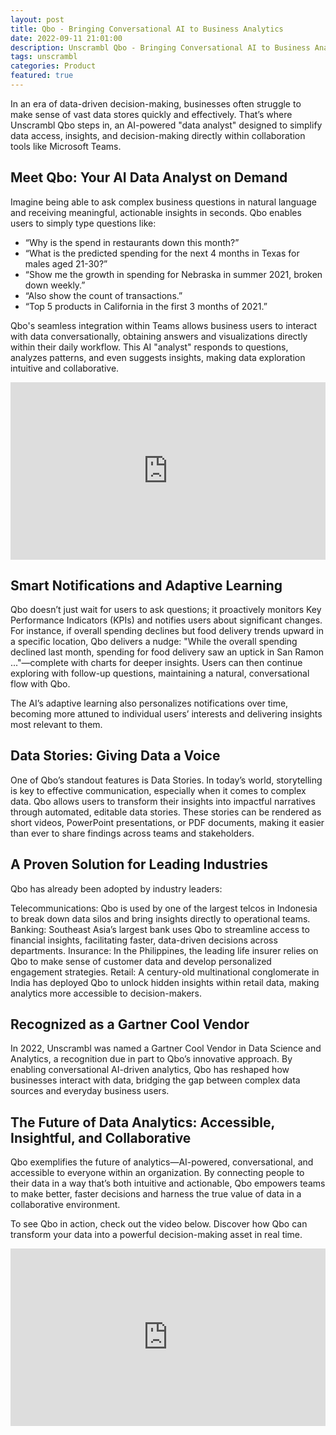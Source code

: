 ```yaml
---
layout: post
title: Qbo - Bringing Conversational AI to Business Analytics
date: 2022-09-11 21:01:00
description: Unscrambl Qbo - Bringing Conversational AI to Business Analytics
tags: unscrambl
categories: Product
featured: true
---
```


In an era of data-driven decision-making, businesses often struggle to make sense of vast data stores quickly and effectively. That’s where Unscrambl Qbo steps in, an AI-powered "data analyst" designed to simplify data access, insights, and decision-making directly within collaboration tools like Microsoft Teams.

## Meet Qbo: Your AI Data Analyst on Demand

Imagine being able to ask complex business questions in natural language and receiving meaningful, actionable insights in seconds. Qbo enables users to simply type questions like:

- “Why is the spend in restaurants down this month?”
- “What is the predicted spending for the next 4 months in Texas for males aged 21-30?”
- “Show me the growth in spending for Nebraska in summer 2021, broken down weekly.”
- “Also show the count of transactions.”
- “Top 5 products in California in the first 3 months of 2021.”

Qbo's seamless integration within Teams allows business users to interact with data conversationally, obtaining answers and visualizations directly within their daily workflow. This AI "analyst" responds to questions, analyzes patterns, and even suggests insights, making data exploration intuitive and collaborative.

<div style="position: relative; width: 100%; padding-bottom: 56.25%; height: 0; margin: 1em 0;">
  <iframe
    style="position: absolute; top: 0; left:0; width: 100%; height: 100%"
    width="560"
    height="315"
    src="https://www.youtube.com/embed/PL7WcDxJ78I"
    title="YouTube video player"
    frameborder="0"
    allow="accelerometer; autoplay; clipboard-write; encrypted-media; gyroscope; picture-in-picture; web-share"
    allowfullscreen
  ></iframe>
</div>

## Smart Notifications and Adaptive Learning

Qbo doesn’t just wait for users to ask questions; it proactively monitors Key Performance Indicators (KPIs) and notifies users about significant changes. For instance, if overall spending declines but food delivery trends upward in a specific location, Qbo delivers a nudge: "While the overall spending declined last month, spending for food delivery saw an uptick in San Ramon ..."—complete with charts for deeper insights. Users can then continue exploring with follow-up questions, maintaining a natural, conversational flow with Qbo.

The AI’s adaptive learning also personalizes notifications over time, becoming more attuned to individual users’ interests and delivering insights most relevant to them.

## Data Stories: Giving Data a Voice
One of Qbo’s standout features is Data Stories. In today’s world, storytelling is key to effective communication, especially when it comes to complex data. Qbo allows users to transform their insights into impactful narratives through automated, editable data stories. These stories can be rendered as short videos, PowerPoint presentations, or PDF documents, making it easier than ever to share findings across teams and stakeholders.

## A Proven Solution for Leading Industries

Qbo has already been adopted by industry leaders:

Telecommunications: Qbo is used by one of the largest telcos in Indonesia to break down data silos and bring insights directly to operational teams.
Banking: Southeast Asia’s largest bank uses Qbo to streamline access to financial insights, facilitating faster, data-driven decisions across departments.
Insurance: In the Philippines, the leading life insurer relies on Qbo to make sense of customer data and develop personalized engagement strategies.
Retail: A century-old multinational conglomerate in India has deployed Qbo to unlock hidden insights within retail data, making analytics more accessible to decision-makers.

## Recognized as a Gartner Cool Vendor

In 2022, Unscrambl was named a Gartner Cool Vendor in Data Science and Analytics, a recognition due in part to Qbo’s innovative approach. By enabling conversational AI-driven analytics, Qbo has reshaped how businesses interact with data, bridging the gap between complex data sources and everyday business users.

## The Future of Data Analytics: Accessible, Insightful, and Collaborative

Qbo exemplifies the future of analytics—AI-powered, conversational, and accessible to everyone within an organization. By connecting people to their data in a way that’s both intuitive and actionable, Qbo empowers teams to make better, faster decisions and harness the true value of data in a collaborative environment.

To see Qbo in action, check out the video below. Discover how Qbo can transform your data into a powerful decision-making asset in real time.

<div style="position: relative; width: 100%; padding-bottom: 56.25%; height: 0; margin: 1em 0;">
  <iframe
    style="position: absolute; top: 0; left:0; width: 100%; height: 100%"
    width="560"
    height="315"
    src="https://www.youtube.com/embed/E0OYVMwEiD4"
    title="YouTube video player"
    frameborder="0"
    allow="accelerometer; autoplay; clipboard-write; encrypted-media; gyroscope; picture-in-picture; web-share"
    allowfullscreen
  ></iframe>
</div>